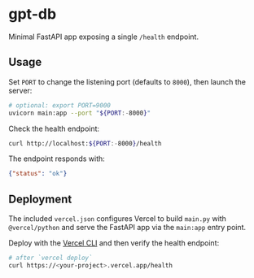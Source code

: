 # gpt-db

Minimal FastAPI app exposing a single `/health` endpoint.

## Usage

Set `PORT` to change the listening port (defaults to `8000`), then launch the server:

```bash
# optional: export PORT=9000
uvicorn main:app --port "${PORT:-8000}"
```

Check the health endpoint:

```bash
curl http://localhost:${PORT:-8000}/health
```

The endpoint responds with:

```json
{"status": "ok"}
```

## Deployment

The included `vercel.json` configures Vercel to build `main.py` with `@vercel/python` and serve the FastAPI app via the `main:app` entry point.

Deploy with the [Vercel CLI](https://vercel.com/docs/cli) and then verify the health endpoint:

```bash
# after `vercel deploy`
curl https://<your-project>.vercel.app/health
```
